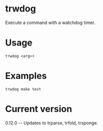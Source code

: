 # trwdog

Execute a command with a watchdog timer.

# Usage

    trwdog <arg>+

# Examples

    trwdog make test

# Current version

0.12.0 -- Updates to trparse, trfold, trsponge.
